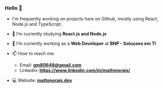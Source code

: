 ### Hello 👋


- I'm frequently working on projects here on Github, mostly using React, Node.js and TypeScript. 
 
- 🌱 I’m currently studying **React.js and Node.js**

- 🔭 I’m currently working as a **Web Developer** at **BNP - Soluçoes em TI**

- 📫 How to reach me: 
  - Email: **gm80648@gmail.com**
  - Linkedin: **https://www.linkedin.com/in/mathmorais/**

- 💻 Website: **[mathmorais.dev](https://mathmorais.dev)**

